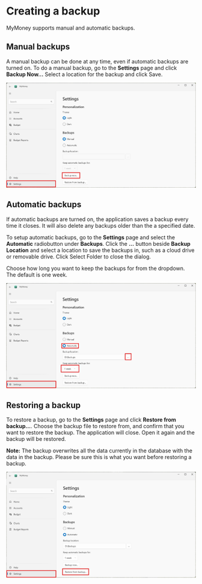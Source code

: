 # Creating a backup

MyMoney supports manual and automatic backups.

## Manual backups

A manual backup can be done at any time, even if automatic backups are turned on.
To do a manual backup, go to the **Settings** page and click **Backup Now...**
Select a location for the backup and click Save.

![Manual backups](../img/manual-backup.jpg)

## Automatic backups

If automatic backups are turned on, the application saves a backup every time
it closes. It will also delete any backups older than the a specified date.

To setup automatic backups, go to the **Settings** page and select the
**Automatic** radiobutton under **Backups**. Click the **...** button beside
**Backup Location** and select a location to save the backups in, such as
a cloud drive or removable drive. Click Select Folder to close the dialog.

Choose how long you want to keep the backups for from the dropdown. The
default is one week.

![Automatic backup](../img/automatic-backup.jpg)

## Restoring a backup

To restore a backup, go to the **Settings** page and click **Restore from backup...**.
Choose the backup file to restore from, and confirm that you want to restore the backup.
The application will close. Open it again and the backup will be restored.

**Note:**
The backup overwrites all the data currently in the database with the data in the backup.
Please be sure this is what you want before restoring a backup.

![Restoring a backup](../img/restore-backup.jpg)
